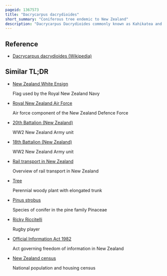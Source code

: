 ```yaml
---
pageid: 1367573
title: "Dacrycarpus dacrydioides"
short_summary: "Coniferous tree endemic to New Zealand"
description: "Dacrycarpus Dacrydioides commonly known as Kahikatea and white Pine is a coniferous tree Endemic to new Zealand. A Podocarp, it is New Zealand's tallest Tree, gaining Heights of 60 M over a Life Span of 600 Years. It was first described botanically by the french Botanist achille richard as Podocarpus Dacrydioides in 1832 it was given the current binomial Name Dacrycarpus Dacrydioides by the american Bot. Analysis of Dna has confirmed its evolutionary Relationship with other Species in the Genera Dacrycarpus and Dacrydium."
---
```


## Reference

- [Dacrycarpus dacrydioides (Wikipedia)](https://en.wikipedia.org/?curid=1367573)

## Similar TL;DR

- [New Zealand White Ensign](/tldr/en/new-zealand-white-ensign)

  Flag used by the Royal New Zealand Navy

- [Royal New Zealand Air Force](/tldr/en/royal-new-zealand-air-force)

  Air force component of the New Zealand Defence Force

- [20th Battalion (New Zealand)](/tldr/en/20th-battalion-new-zealand)

  WW2 New Zealand Army unit

- [18th Battalion (New Zealand)](/tldr/en/18th-battalion-new-zealand)

  WW2 New Zealand Army unit

- [Rail transport in New Zealand](/tldr/en/rail-transport-in-new-zealand)

  Overview of rail transport in New Zealand

- [Tree](/tldr/en/tree)

  Perennial woody plant with elongated trunk

- [Pinus strobus](/tldr/en/pinus-strobus)

  Species of conifer in the pine family Pinaceae

- [Ricky Riccitelli](/tldr/en/ricky-riccitelli)

  Rugby player

- [Official Information Act 1982](/tldr/en/official-information-act-1982)

  Act governing freedom of information in New Zealand

- [New Zealand census](/tldr/en/new-zealand-census)

  National population and housing census
